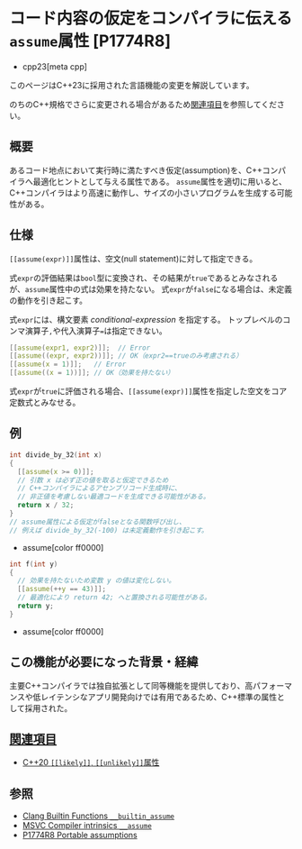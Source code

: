 # コード内容の仮定をコンパイラに伝える`assume`属性 [P1774R8]
* cpp23[meta cpp]

<!-- start lang caution -->

このページはC++23に採用された言語機能の変更を解説しています。

のちのC++規格でさらに変更される場合があるため[関連項目](#relative-page)を参照してください。

<!-- last lang caution -->

## 概要
あるコード地点において実行時に満たすべき仮定(assumption)を、C++コンパイラへ最適化ヒントとして与える属性である。
`assume`属性を適切に用いると、C++コンパイラはより高速に動作し、サイズの小さいプログラムを生成する可能性がある。


## 仕様
`[[assume(expr)]]`属性は、空文(null statement)に対して指定できる。

式`expr`の評価結果は`bool`型に変換され、その結果が`true`であるとみなされるが、`assume`属性中の式は効果を持たない。
式`expr`が`false`になる場合は、未定義の動作を引き起こす。

式`expr`には、構文要素 _conditional-expression_ を指定する。
トップレベルのコンマ演算子`,`や代入演算子`=`は指定できない。

```cpp
[[assume(expr1, expr2)]];  // Error
[[assume((expr, expr2))]]; // OK（expr2==trueのみ考慮される）
[[assume(x = 1)]];   // Error
[[assume((x = 1))]]; // OK（効果を持たない）
```

式`expr`が`true`に評価される場合、`[[assume(expr)]]`属性を指定した空文をコア定数式とみなせる。


## 例
```cpp
int divide_by_32(int x)
{
  [[assume(x >= 0)]];
  // 引数 x は必ず正の値を取ると仮定できるため
  // C++コンパイラによるアセンブリコード生成時に、
  // 非正値を考慮しない最適コードを生成できる可能性がある。
  return x / 32;
}
// assume属性による仮定がfalseとなる関数呼び出し、
// 例えば divide_by_32(-100) は未定義動作を引き起こす。
```
* assume[color ff0000]

```cpp
int f(int y)
{
  // 効果を持たないため変数 y の値は変化しない。
  [[assume(++y == 43)]];
  // 最適化により return 42; へと置換される可能性がある。
  return y;
}
```
* assume[color ff0000]


## この機能が必要になった背景・経緯
主要C++コンパイラでは独自拡張として同等機能を提供しており、高パフォーマンスや低レイテンシなアプリ開発向けでは有用であるため、C++標準の属性として採用された。


## <a id="relative-page" href="#relative-page">関連項目</a>
- [C++20 `[[likely]]`, `[[unlikely]]`属性](/lang/cpp20/likely_and_unlikely_attributes.md)


## 参照
- [Clang Builtin Functions `__builtin_assume`](https://clang.llvm.org/docs/LanguageExtensions.html)
- [MSVC Compiler intrinsics `__assume`](https://learn.microsoft.com/en-us/cpp/intrinsics/assume)
- [P1774R8 Portable assumptions](https://www.open-std.org/jtc1/sc22/wg21/docs/papers/2022/p1774r8.pdf)
